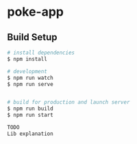 # poke-app


## Build Setup

```bash
# install dependencies
$ npm install

# development
$ npm run watch
$ npm run serve


# build for production and launch server
$ npm run build
$ npm run start

TODO 
Lib explanation
